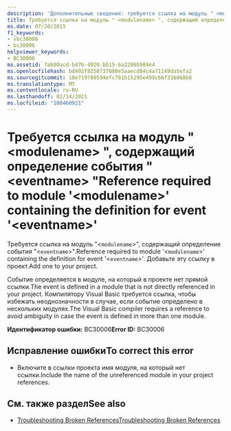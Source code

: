 ```yaml
---
description: 'Дополнительные сведения: требуется ссылка на модуль " <modulename> ", содержащий определение события " <eventname> "'
title: Требуется ссылка на модуль " <modulename> ", содержащий определение события " <eventname> "
ms.date: 07/20/2015
f1_keywords:
- vbc30006
- bc30006
helpviewer_keywords:
- BC30006
ms.assetid: 7ab80acd-b47b-4920-bb15-6a3206b984e4
ms.openlocfilehash: bd492f8250737080e5aaecd84c4a71149da5efa2
ms.sourcegitcommit: 10e719780594efc781b15295e499c66f316068b8
ms.translationtype: MT
ms.contentlocale: ru-RU
ms.lasthandoff: 02/14/2021
ms.locfileid: "100460921"
---
```

# <a name="reference-required-to-module-modulename-containing-the-definition-for-event-eventname"></a><span data-ttu-id="c2478-103">Требуется ссылка на модуль " \<modulename> ", содержащий определение события " \<eventname> "</span><span class="sxs-lookup"><span data-stu-id="c2478-103">Reference required to module '\<modulename>' containing the definition for event '\<eventname>'</span></span>

<span data-ttu-id="c2478-104">Требуется ссылка на модуль "<`modulename`>", содержащий определение события "<`eventname`>".</span><span class="sxs-lookup"><span data-stu-id="c2478-104">Reference required to module '<`modulename`>' containing the definition for event '<`eventname`>'.</span></span> <span data-ttu-id="c2478-105">Добавьте эту ссылку в проект.</span><span class="sxs-lookup"><span data-stu-id="c2478-105">Add one to your project.</span></span>  
  
 <span data-ttu-id="c2478-106">Событие определяется в модуле, на который в проекте нет прямой ссылки.</span><span class="sxs-lookup"><span data-stu-id="c2478-106">The event is defined in a module that is not directly referenced in your project.</span></span> <span data-ttu-id="c2478-107">Компилятору Visual Basic требуется ссылка, чтобы избежать неоднозначности в случае, если событие определено в нескольких модулях.</span><span class="sxs-lookup"><span data-stu-id="c2478-107">The Visual Basic compiler requires a reference to avoid ambiguity in case the event is defined in more than one module.</span></span>  
  
 <span data-ttu-id="c2478-108">**Идентификатор ошибки:** BC30006</span><span class="sxs-lookup"><span data-stu-id="c2478-108">**Error ID:** BC30006</span></span>  
  
## <a name="to-correct-this-error"></a><span data-ttu-id="c2478-109">Исправление ошибки</span><span class="sxs-lookup"><span data-stu-id="c2478-109">To correct this error</span></span>  
  
- <span data-ttu-id="c2478-110">Включите в ссылки проекта имя модуля, на который нет ссылки.</span><span class="sxs-lookup"><span data-stu-id="c2478-110">Include the name of the unreferenced module in your project references.</span></span>  
  
## <a name="see-also"></a><span data-ttu-id="c2478-111">См. также раздел</span><span class="sxs-lookup"><span data-stu-id="c2478-111">See also</span></span>

- [<span data-ttu-id="c2478-112">Troubleshooting Broken References</span><span class="sxs-lookup"><span data-stu-id="c2478-112">Troubleshooting Broken References</span></span>](/visualstudio/ide/troubleshooting-broken-references)
